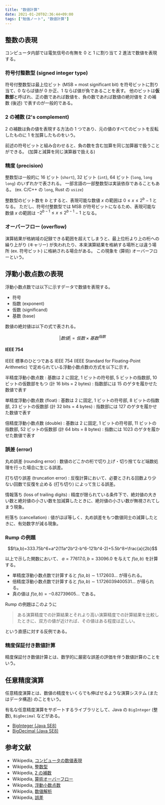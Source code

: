 ```yaml
---
title: "数値計算"
date: 2021-01-20T02:36:44+09:00
tags: ["勉強ノート", "数値計算"]
---
```


## 整数の表現

コンピュータ内部では電気信号の有無を 0 と 1 に割り当て 2 進法で数値を表現する。

### 符号付整数型 (signed integer type)

符号付整数型は最上位ビット (MSB = most significant bit) を符号ビットに割り当て、0 ならば値が 0 か正、1 ならば値が負であることを表す。
他のビットは**仮数部**と呼ばれ、正の数であれば数値を、負の数であれば数値の絶対値を 2 の補数 (後述) で表すのが一般的である。

### 2 の補数 (2's complement)

2 の補数は負の値を表現する方法の 1 つであり、元の値のすべてのビットを反転したものに 1 を加算したものをいう。

前述の符号ビットと組み合わせると、負の数を含む加算を同じ加算器で扱うことができる。 (加算と減算を同じ演算器で扱える)

### 精度 (precision)

整数型は一般的に 16 ビット (`short`), 32 ビット (`int`), 64 ビット (`long`, `long long`) のいずれかで表される。
一部言語の一部整数型は実装依存であることもある。 (ex. C/C++ の `long`, Rust の `usize`)

整数型のビット数を $b$ とすると、表現可能な数値 $x$ の範囲は $0\le x\le2^b-1$ となる。
ただし、符号付整数型では MSB が符号ビットになるため、表現可能な数値 $x$ の範囲は $-2^{b-1}\le x\le2^{b-1}-1$ となる。

### オーバーフロー (overflow)

演算結果が格納域の記録できる範囲を超えてしまうと、最上位桁より上の桁への繰り上がり (キャリー) が失われたり、本来演算結果を格納する場所とは違う場所 (ex. 符号ビット) に格納される場合がある。
この現象を (算術) オーバーフローという。

<!-- TODO アンダーフローについて書く -->

## 浮動小数点数の表現

浮動小数点数では以下に示すデータで数値を表現する。

- 符号
- 指数 (exponent)
- 仮数 (significand)
- 基数 (base)

数値の絶対値は以下の式で表される。

$$|数値|=仮数\times 基数^{指数}$$

#### IEEE 754

IEEE 標準のひとつである IEEE 754 (IEEE Standard for Floating-Point Arithmetic) で定められている浮動小数点数の方式を以下に示す。

半精度浮動小数点数
: 基数は 2 に固定, 1 ビットの符号部, 5 ビットの指数部, 10 ビットの仮数部をもつ (計 16 bits = 2 bytes)
: 指数部には 15 のゲタを履かせた数値で表す

単精度浮動小数点数 (float)
: 基数は 2 に固定, 1 ビットの符号部, 8 ビットの指数部, 23 ビットの仮数部 (計 32 bits = 4 bytes)
: 指数部には 127 のゲタを履かせた数値で表す

倍精度浮動小数点数 (double)
: 基数は 2 に固定, 1 ビットの符号部, 11 ビットの指数部, 52 ビットの仮数部 (計 64 bits = 8 bytes)
: 指数には 1023 のゲタを履かせた数値で表す

### 誤差 (error)

丸め誤差 (rounding error)
: 数値のどこかの桁で切り上げ・切り捨てなど端数処理を行った場合に生じる誤差。

打ち切り誤差 (truncation error)
: 反復計算において、必要とされる回数より少ない回数で反復を止める (打ち切り) によって生じる誤差。

情報落ち (loss of trailing digits)
: 精度が限られている条件下で、絶対値の大きい数と絶対値の小さい数を加減算したときに、絶対値の小さい数が無視されてしまう現象。

桁落ち (cancellation)
: 値がほぼ等しく、丸め誤差をもつ数値同士の減算したときに、有効数字が減る現象。

### Rump の例題

$$f(a,b)=333.75b^6+a^2(11a^2b^2-b^6-121b^4-2)+5.5b^8+\frac{a}{2b}$$

以上で示した関数において、 $a=77617.0,b=33096.0$ を与えて $f(a,b)$ を計算する。

- 単精度浮動小数点数で計算すると $f(a,b)\sim1.172603\dots$ が得られる。
- 倍精度浮動小数点数で計算すると $f(a,b)\sim1.1726039400531\dots$ が得られる。
- 真の値は $f(a,b)=-0.82739605\dots$ である。

Rump の例題はこのように

> ある演算精度での計算結果とそれより高い演算精度での計算結果を比較したときに、双方の値が近ければ、その値はある程度は正しい。

という直感に対する反例である。

### 精度保証付き数値計算

精度保証付き数値計算とは、数学的に厳密な誤差の評価を伴う数値計算のことをいう。

## 任意精度演算

任意精度演算とは、数値の精度をいくらでも伸ばせるような演算システム (またはデータ構造) のことをいう。

有名な任意精度演算をサポートするライブラリとして、Java の `BigInteger` (整数), `BigDecimal` などがある。

- [BigInteger (Java SE8)](https://docs.oracle.com/javase/jp/8/docs/api/java/math/BigInteger.html)
- [BigDecimal (Java SE8)](https://docs.oracle.com/javase/jp/8/docs/api/java/math/BigDecimal.html)

## 参考文献

- Wikipedia, [コンピュータの数値表現](https://ja.wikipedia.org/wiki/%E3%82%B3%E3%83%B3%E3%83%94%E3%83%A5%E3%83%BC%E3%82%BF%E3%81%AE%E6%95%B0%E5%80%A4%E8%A1%A8%E7%8F%BE)
- Wikipedia, [整数型](https://ja.wikipedia.org/wiki/%E6%95%B4%E6%95%B0%E5%9E%8B)
- Wikipedia, [2 の補数](https://ja.wikipedia.org/wiki/2%E3%81%AE%E8%A3%9C%E6%95%B0)
- Wikipedia, [算術オーバーフロー](https://ja.wikipedia.org/wiki/%E7%AE%97%E8%A1%93%E3%82%AA%E3%83%BC%E3%83%90%E3%83%BC%E3%83%95%E3%83%AD%E3%83%BC)
- Wikipedia, [浮動小数点数](https://ja.wikipedia.org/wiki/%E6%B5%AE%E5%8B%95%E5%B0%8F%E6%95%B0%E7%82%B9%E6%95%B0)
- Wikipedia, [数値解析](https://ja.wikipedia.org/wiki/%E6%95%B0%E5%80%A4%E8%A7%A3%E6%9E%90)
- Wikipedia, [誤差](https://ja.wikipedia.org/wiki/%E8%AA%A4%E5%B7%AE)
